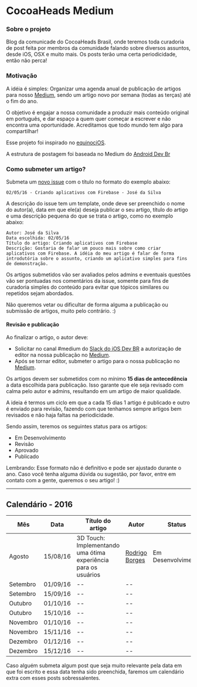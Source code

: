 # CocoaHeads Medium

### Sobre o projeto

Blog da comunicade do CocoaHeads Brasil, onde teremos toda curadoria de post feita por membros da comunidade falando sobre diversos assuntos, desde iOS, OSX e muito mais. Os posts terão uma certa periodicidade, então não perca!

### Motivação

A idéia é simples: Organizar uma agenda anual de publicação de artigos para nosso [Medium](https://medium.com/cocoaheads-br), sendo um artigo novo por semana (todas as terças) até o fim do ano.

O objetivo é engajar a nossa comunidade a produzir mais conteúdo original em português, e dar espaço a quem quer começar a escrever e não encontra uma oportunidade. Acreditamos que todo mundo tem algo para compartilhar!

Esse projeto foi inspirado no [equinociOS](equinocios.com).

A estrutura de postagem foi baseada no Medium do [Android Dev Br](https://github.com/androiddevbr/agenda-medium)

### Como submeter um artigo?

Submeta um [novo issue](https://github.com/CocoaHeadsBrasil/CocoaHeadsMedium/issues/new) com o título no formato do exemplo abaixo:

	02/05/16 - Criando aplicativos com Firebase - José da Silva

A descrição do issue tem um template, onde deve ser preenchido o nome do autor(a), data em que ele(a) deseja publicar o seu artigo, título do artigo e uma descrição pequena do que se trata o artigo, como no exemplo abaixo:

	Autor: José da Silva
	Data escolhida: 02/05/16
	Título do artigo: Criando aplicativos com Firebase
	Descrição: Gostaria de falar um pouco mais sobre como criar aplicativos com Firebase. A idéia do meu artigo é falar de forma introdutória sobre o assunto, criando um aplicativo simples para fins de demonstração.
	
Os artigos submetidos vão ser avaliados pelos admins e eventuais questões vão ser pontuadas nos comentários da issue, somente para fins de curadoria simples do conteúdo para evitar que tópicos similares ou repetidos sejam abordados.

Não queremos vetar ou dificultar de forma alguma a publicação ou submissão de artigos, muito pelo contrário. :)	

#### Revisão e publicação

Ao finalizar o artigo, o autor deve:

* Solicitar no canal #medium do [Slack do iOS Dev BR](https://iosdevbr.slack.com/) a autorização de editor na nossa publicação no [Medium](http://medium.com/cocoaheads-br). 
* Após se tornar editor, submeter o artigo para o nossa publicação no [Medium](http://medium.com/cocoaheads-br).

Os artigos devem ser submetidos com no mínimo **15 dias de antecedência** a data escolhida para publicação. Isso garante que ele seja revisado com calma pelo autor e admins, resultando em um artigo de maior qualidade.

A ideia é termos um ciclo em que a cada 15 dias 1 artigo é publicado e outro é enviado para revisão, fazendo com que tenhamos sempre artigos bem revisados e não haja faltas na periodicidade.

Sendo assim, teremos os seguintes status para os artigos:

- Em Desenvolvimento
- Revisão
- Aprovado
- Publicado

Lembrando: Esse formato não é definitivo e pode ser ajustado durante o ano. Caso você tenha alguma dúvida ou sugestão, por favor, entre em contato com a gente, queremos o seu artigo! :)

---

## Calendário - 2016

Mês | Data | Título do artigo | Autor | Status
--- | ---- | ------ | ----- | ---- 
Agosto | 15/08/16 |   3D Touch: Implementando uma ótima experiência para os usuários  | [Rodrigo Borges](https://github.com/rdgborges) | Em Desenvolvimento
Setembro | 01/09/16 | -- | --
Setembro | 15/09/16 | -- | --
Outubro | 01/10/16 | -- | --
Outubro | 15/10/16 | -- | --
Novembro | 01/10/16 | -- | --
Novembro | 15/11/16 | -- | --
Dezembro | 01/12/16 | -- | --
Dezembro | 15/12/16 | -- | --

Caso alguém submeta algum post que seja muito relevante pela data em que foi escrito e essa data tenha sido preenchida, faremos um calendário extra com esses posts sobressalentes. 


